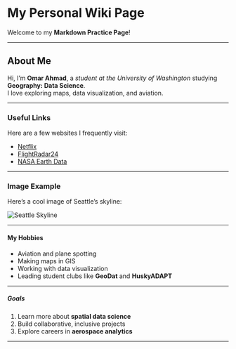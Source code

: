 # My Personal Wiki Page

Welcome to my **Markdown Practice Page**!  

---

## About Me
Hi, I’m **Omar Ahmad**, a *student at the University of Washington* studying **Geography: Data Science**.  
I love exploring maps, data visualization, and aviation.

---

### Useful Links
Here are a few websites I frequently visit:
- [Netflix](https://www.netflix.com/)
- [FlightRadar24](https://www.flightradar24.com/)
- [NASA Earth Data](https://earthdata.nasa.gov/)

---

### Image Example
Here’s a cool image of Seattle’s skyline:

![Seattle Skyline](https://upload.wikimedia.org/wikipedia/commons/5/5e/Seattle_Skyline_and_Mount_Rainier.jpg)

---

#### My Hobbies
- Aviation and plane spotting  
- Making maps in GIS  
- Working with data visualization  
- Leading student clubs like **GeoDat** and **HuskyADAPT**

---

##### Goals
1. Learn more about **spatial data science**
2. Build collaborative, inclusive projects
3. Explore careers in **aerospace analytics**

---